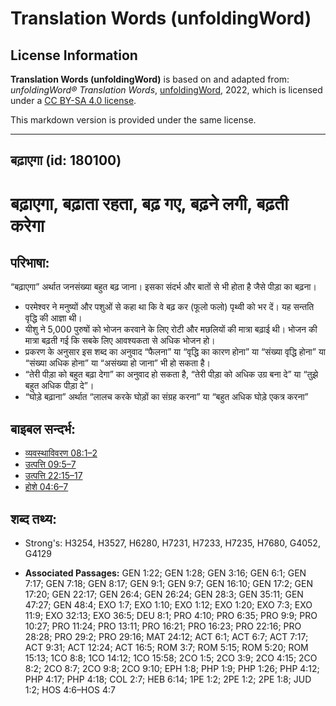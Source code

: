 # Translation Words (unfoldingWord)

## License Information

**Translation Words (unfoldingWord)** is based on and adapted from: _unfoldingWord® Translation Words_, [unfoldingWord](https://unfoldingword.org/utw), 2022, which is licensed under a [CC BY-SA 4.0 license](https://creativecommons.org/licenses/by-sa/4.0/legalcode.en).

This markdown version is provided under the same license.



--------------------------------

## बढ़ाएगा (id: 180100)

बढ़ाएगा, बढ़ाता रहता, बढ़ गए, बढ़ने लगी, बढ़ती करेगा
===================================================

परिभाषा:
--------

“बढ़ाएगा” अर्थात जनसंख्या बहुत बढ़ जाना। इसका संदर्भ और बातों से भी होता है जैसे पीड़ा का बढ़ना।

* परमेश्वर ने मनुष्यों और पशुओं से कहा था कि वे बढ़ कर (फूलो फलो) पृथ्वी को भर दें। यह सन्तति वृद्धि की आज्ञा थी।
* यीशु ने 5,000 पुरुषों को भोजन करवाने के लिए रोटी और मछलियों की मात्रा बढ़ाई थी। भोजन की मात्रा बढ़ती गई कि सबके लिए आवश्यकता से अधिक भोजन हो।
* प्रकरण के अनुसार इस शब्द का अनुवाद “फैलना” या “वृद्धि का कारण होना” या “संख्या वृद्धि होना” या “संख्या अधिक होना” या “असंख्या हो जाना” भी हो सकता है।
* “तेरी पीड़ा को बहुत बढ़ा देगा” का अनुवाद हो सकता है, “तेरी पीड़ा को अधिक उग्र बना दे” या “तुझे बहुत अधिक पीड़ा दे”।
* “घोड़े बढ़ाना” अर्थात “लालच करके घोड़ों का संग्रह करना” या “बहुत अधिक घोड़े एकत्र करना”

बाइबल सन्दर्भ:
--------------

* [व्यवस्थाविवरण 08:1–2](https://ref.ly/Deut8:1-Deut8:2)
* [उत्पत्ति 09:5–7](https://ref.ly/Gen9:5-Gen9:7)
* [उत्पत्ति 22:15–17](https://ref.ly/Gen22:15-Gen22:17)
* [होशे 04:6–7](https://ref.ly/Hos4:6-Hos4:7)

शब्द तथ्य:
----------

* Strong's: H3254, H3527, H6280, H7231, H7233, H7235, H7680, G4052, G4129

* **Associated Passages:** GEN 1:22; GEN 1:28; GEN 3:16; GEN 6:1; GEN 7:17; GEN 7:18; GEN 8:17; GEN 9:1; GEN 9:7; GEN 16:10; GEN 17:2; GEN 17:20; GEN 22:17; GEN 26:4; GEN 26:24; GEN 28:3; GEN 35:11; GEN 47:27; GEN 48:4; EXO 1:7; EXO 1:10; EXO 1:12; EXO 1:20; EXO 7:3; EXO 11:9; EXO 32:13; EXO 36:5; DEU 8:1; PRO 4:10; PRO 6:35; PRO 9:9; PRO 10:27; PRO 11:24; PRO 13:11; PRO 16:21; PRO 16:23; PRO 22:16; PRO 28:28; PRO 29:2; PRO 29:16; MAT 24:12; ACT 6:1; ACT 6:7; ACT 7:17; ACT 9:31; ACT 12:24; ACT 16:5; ROM 3:7; ROM 5:15; ROM 5:20; ROM 15:13; 1CO 8:8; 1CO 14:12; 1CO 15:58; 2CO 1:5; 2CO 3:9; 2CO 4:15; 2CO 8:2; 2CO 8:7; 2CO 9:8; 2CO 9:10; EPH 1:8; PHP 1:9; PHP 1:26; PHP 4:12; PHP 4:17; PHP 4:18; COL 2:7; HEB 6:14; 1PE 1:2; 2PE 1:2; 2PE 1:8; JUD 1:2; HOS 4:6–HOS 4:7

